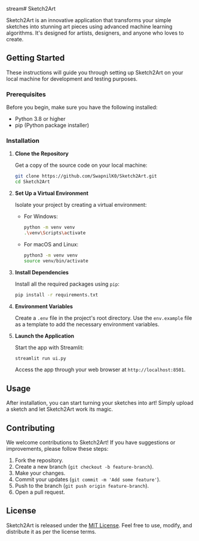 stream# Sketch2Art

Sketch2Art is an innovative application that transforms your simple sketches into stunning art pieces using advanced machine learning algorithms. It's designed for artists, designers, and anyone who loves to create.

## Getting Started

These instructions will guide you through setting up Sketch2Art on your local machine for development and testing purposes.

### Prerequisites

Before you begin, make sure you have the following installed:
- Python 3.8 or higher
- pip (Python package installer)

### Installation

1. **Clone the Repository**

   Get a copy of the source code on your local machine:

   ```bash
   git clone https://github.com/SwapnilK0/Sketch2Art.git
   cd Sketch2Art
   ```

2. **Set Up a Virtual Environment**

   Isolate your project by creating a virtual environment:

   - For Windows:
     ```bash
     python -m venv venv
     .\venv\Scripts\activate
     ```

   - For macOS and Linux:
     ```bash
     python3 -m venv venv
     source venv/bin/activate
     ```

3. **Install Dependencies**

   Install all the required packages using `pip`:

   ```bash
   pip install -r requirements.txt
   ```

4. **Environment Variables**

   Create a `.env` file in the project's root directory. Use the `env.example` file as a template to add the necessary environment variables.

5. **Launch the Application**

   Start the app with Streamlit:

   ```bash
   streamlit run ui.py
   ```

   Access the app through your web browser at `http://localhost:8501`.

## Usage

After installation, you can start turning your sketches into art! Simply upload a sketch and let Sketch2Art work its magic.

## Contributing

We welcome contributions to Sketch2Art! If you have suggestions or improvements, please follow these steps:

1. Fork the repository.
2. Create a new branch (`git checkout -b feature-branch`).
3. Make your changes.
4. Commit your updates (`git commit -m 'Add some feature'`).
5. Push to the branch (`git push origin feature-branch`).
6. Open a pull request.

## License

Sketch2Art is released under the [MIT License](LICENSE). Feel free to use, modify, and distribute it as per the license terms.
